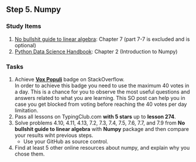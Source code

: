 ## Step 5. Numpy

### Study Items

  1. [No bullshit guide to linear algebra](README.md): Chapter 7 (part 7-7 is excluded and is optional)
  2. [Python Data Science Handbook](README.md): Chapter 2 (Introduction to Numpy)


### Tasks

 1. Achieve [**Vox Populi**](https://stackoverflow.com/help/badges/1108/vox-populi) badge on StackOverflow.  
   In order to achieve this badge you need to use the maximum 40 votes in a day. This is a chance for you to observe the most useful questions and answers related to what you are learning.
This SO post can help you in case you get blocked from voting before reaching the 40 votes per day limitation.
 2. Pass all lessons on TypingClub.com **with 5 stars** up to **lesson 274**.
 3. Solve problems 4.10, 4.11, 4.13, 7.2, 7.3, 7.4, 7.5, 7.6, 7.7, and 7.9 from **No bullshit guide to linear algebra** with **Numpy** package and then compare your results wiht previous steps.
    - Use your GitHub as source control.
 4. Find at least 5 other online resources about numpy, and explain why you chose them.
